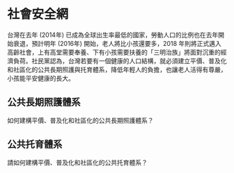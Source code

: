 # 社會安全網

台灣在去年 (2014年) 已成為全球出生率最低的國家，勞動人口的比例也在去年開始衰退，預計明年 (2016年) 開始，老人將比小孩還要多，2018 年則將正式邁入高齡社會，上有高堂需要奉養、下有小孩需要扶養的「三明治族」將面對沉重的經濟負荷。社民黨認為，台灣若要有一個健康的人口結構，就必須建立平價、普及化和社區化的公共長期照護與托育體系，降低年輕人的負擔，也讓老人活得有尊嚴，小孩能平安健康的長大。

## 公共長期照護體系

如何建構平價、普及化和社區化的公共長期照護體系？

## 公共托育體系

請如何建構平價、普及化和社區化的公共托育體系？
